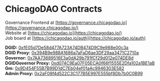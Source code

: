 # ChicagoDAO Contracts

Governance Frontend at [https://governance.chicagodao.io](https://governance.chicagodao.io/) <br/>
Website at [https://chicagodao.io](https://chicagodao.io/) <br/>
Job board at [https://chicagodao.io/auth](https://chicagodao.io/auth) <br/>

<b>DGID:</b> [0xfE05d7De58d477A723A74DB474D9C9e988e00c3a](https://polygonscan.com/address/0xfE05d7De58d477A723A74DB474D9C9e988e00c3a)<br/>
<b>DGID Proxy:</b> [0x394B9e988A1686a7aFaD6ae3DF29aa3471C2710a](https://polygonscan.com/address/0x394B9e988A1686a7aFaD6ae3DF29aa3471C2710a)<br/>
<b>Governor:</b> [0x7AA73689516E3a0dA29b791fCf29d012e074DE8d](https://polygonscan.com/address/0x7AA73689516E3a0dA29b791fCf29d012e074DE8d)<br/>
<b>DGIDGovernor Proxy:</b> [0xd074C9Ea07F05ECA0f66f1555E2Dfa102a1BE1aB](https://polygonscan.com/address/0xd074C9Ea07F05ECA0f66f1555E2Dfa102a1BE1aB)<br/>
<b>Gm:</b> [0x9D454F55B7B99D1dC7Eb04ef01aAc9946303E582](https://polygonscan.com/address/0x9D454F55B7B99D1dC7Eb04ef01aAc9946303E582)<br/>
<b>Admin Proxy:</b> [0x2aF08f4d522C3C177B5E997E555bf8Db7b0C0B99](https://polygonscan.com/address/0x2aF08f4d522C3C177B5E997E555bf8Db7b0C0B99)
